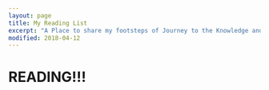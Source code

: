 ```yaml
---
layout: page
title: My Reading List
excerpt: "A Place to share my footsteps of Journey to the Knowledge and Wisdom "
modified: 2018-04-12
---
```


# READING!!!
